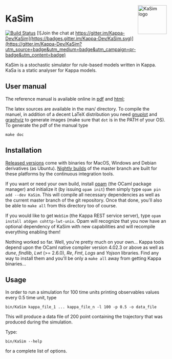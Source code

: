 <img
src="https://rawgithub.com/Kappa-Dev/KaSim/master/man/img/KaSim-Logo.svg"
alt="KaSim logo" title="Stochastic Kappa Simulator" align="right" height="90"/>
# KaSim

[![Build Status](https://travis-ci.org/Kappa-Dev/KaSim.svg?branch=master)](https://travis-ci.org/Kappa-Dev/KaSim)
[![Join the chat at https://gitter.im/Kappa-Dev/KaSim](https://badges.gitter.im/Kappa-Dev/KaSim.svg)](https://gitter.im/Kappa-Dev/KaSim?utm_source=badge&utm_medium=badge&utm_campaign=pr-badge&utm_content=badge)

KaSim is a stochastic simulator for rule-based models written in Kappa. KaSa is
a static analyser for Kappa models.

## User manual

The reference manual is available online in
[pdf](https://github.com/Kappa-Dev/KaSim/releases) and
[html](http://tools.kappalanguage.org/docs/KaSim-manual-master/KaSim_manual.htm);

The latex sources are available in the man/ directory. To compile the
manuel, in addition of a decent LaTeX distribution you need
[gnuplot](http://www.gnuplot.info/) and
[graphviz](http://www.graphviz.org/) to generate images (make sure
that `dot` is in the PATH of your OS). To generate the pdf of the manual
type

`make doc`

## Installation

[Released versions](https://github.com/Kappa-Dev/KaSim/releases) come with
binaries for MacOS, Windows and Debian derivatives (as Ubuntu). [Nightly
builds](https://tools.kappalanguage.org/nightly-builds/) of the master branch
are built for these platforms by the continuous integration tools.

If you want or need your own build, install
[opam](https://opam.ocaml.org/doc/Install.html) (the OCaml package manager)  and
initialize it (by issuing `opam init`) then simply type `opam pin add --dev
KaSim`. This will compile all necessary dependencies as well as the current
master branch of the git repository. Once that done, you'll also be able to
`make all` from this directory too of course.

If you would like to get `WebSim` (the Kappa REST service server), type `opam
install atdgen cohttp-lwt-unix`. Opam will recognize that you now have an
optional dependency of KaSim with new capabilities and will recompile everything
enabling them!

Nothing worked so far. Well, you're pretty much on your own... Kappa
tools depend upon the OCaml native compiler version 4.02.3 or above as
well as _dune_, _findlib_, _Lwt_ (>= 2.6.0), _Re_, _Fmt_, _Logs_ and
_Yojson_ libraries. Find any way to install them and you'll be only a
`make all` away from getting Kappa binaries...

## Usage

In order to run a simulation for 100 time units printing observables values
every 0.5 time unit, type

`bin/KaSim kappa_file_1 ... kappa_file_n -l 100 -p 0.5 -o data_file`

This will produce a data file of 200 point containing the
trajectory that was produced during the simulation.

Type:

`bin/KaSim --help`

for a complete list of options.
